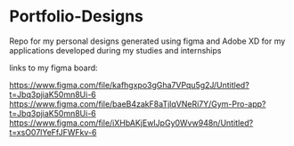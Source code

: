 # Portfolio-Designs
Repo for my personal designs generated using figma and Adobe XD for my applications developed during my studies and internships

links to my figma board:

https://www.figma.com/file/kafhgxpo3gGha7VPqu5g2J/Untitled?t=Jbq3pjiaK50mn8Ui-6
https://www.figma.com/file/baeB4zakF8aTjlqVNeRi7Y/Gym-Pro-app?t=Jbq3pjiaK50mn8Ui-6
https://www.figma.com/file/iXHbAKjEwIJpGy0Wvw948n/Untitled?t=xsO07lYeFfJFWFkv-6

